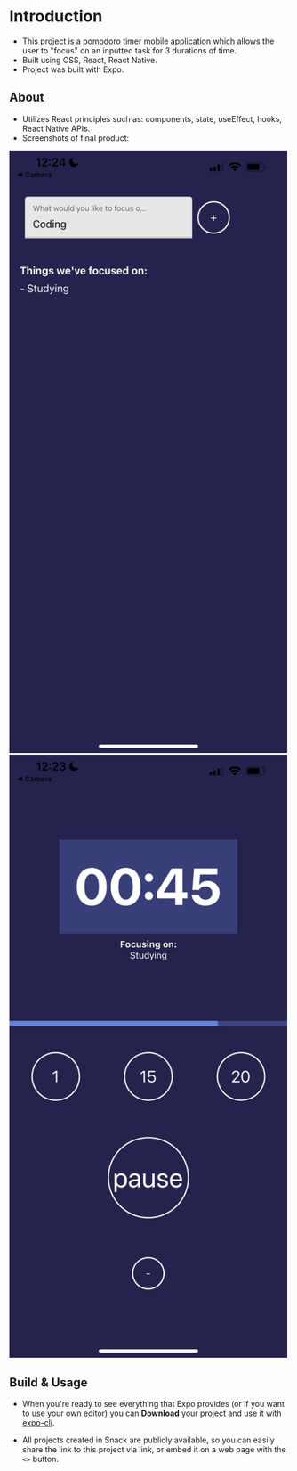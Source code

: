 # Introduction
- This project is a pomodoro timer mobile application which allows the user to "focus" on an inputted task for 3 durations of time.
- Built using CSS, React, React Native.
- Project was built with Expo. 

## About
- Utilizes React principles such as: components, state, useEffect, hooks, React Native APIs.
- Screenshots of final product:

<img src="/assets/timess1.jpg" width="500px" />

<img src="/assets/timess2.jpg" width="500px" />

## Build & Usage
- When you're ready to see everything that Expo provides (or if you want to use your own editor) you can **Download** your project and use it with [expo-cli](https://docs.expo.io/get-started/installation).

- All projects created in Snack are publicly available, so you can easily share the link to this project via link, or embed it on a web page with the `<>` button.
